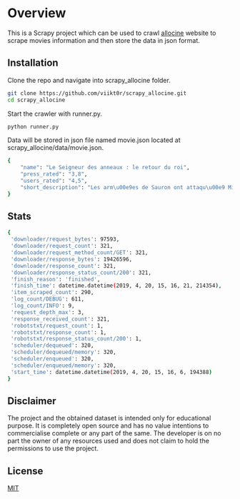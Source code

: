 # Overview

This is a Scrapy project which can be used to crawl [allocine](http://www.allocine.fr/) website to scrape movies information and then store the data in json format.

## Installation
Clone the repo and navigate into scrapy_allocine folder.
```bash
git clone https://github.com/viikt0r/scrapy_allocine.git
cd scrapy_allocine
```

Start the crawler with runner.py.

```bash
python runner.py
```

Data will be stored in json file named movie.json located at scrapy_allocine/data/movie.json.
```bash
{
    "name": "Le Seigneur des anneaux : le retour du roi", 
    "press_rated": "3,8", 
    "users_rated": "4,5", 
    "short_description": "Les arm\u00e9es de Sauron ont attaqu\u00e9 Minas Tirith, la capitale de Gondor..."
}
```

## Stats 
```bash
{
 'downloader/request_bytes': 97593,
 'downloader/request_count': 321,
 'downloader/request_method_count/GET': 321,
 'downloader/response_bytes': 19426596,
 'downloader/response_count': 321,
 'downloader/response_status_count/200': 321,
 'finish_reason': 'finished',
 'finish_time': datetime.datetime(2019, 4, 20, 15, 16, 21, 214354),
 'item_scraped_count': 290,
 'log_count/DEBUG': 611,
 'log_count/INFO': 9,
 'request_depth_max': 3,
 'response_received_count': 321,
 'robotstxt/request_count': 1,
 'robotstxt/response_count': 1,
 'robotstxt/response_status_count/200': 1,
 'scheduler/dequeued': 320,
 'scheduler/dequeued/memory': 320,
 'scheduler/enqueued': 320,
 'scheduler/enqueued/memory': 320,
 'start_time': datetime.datetime(2019, 4, 20, 15, 16, 6, 194388)
}
```

## Disclaimer
The project and the obtained dataset is intended only for educational purpose. It is completely open source and has no value intentions to commercialise complete or any part of the same. The developer is on no part the owner of any resources used and does not claim to hold the permissions to use the project.

## License
[MIT](https://choosealicense.com/licenses/mit/)